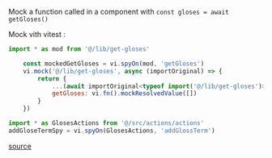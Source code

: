 Mock a function called in a component with
`const gloses = await getGloses()`

Mock vith vitest :

```javascript
import * as mod from '@/lib/get-gloses'

    const mockedGetGloses = vi.spyOn(mod, 'getGloses')
    vi.mock('@/lib/get-gloses', async (importOriginal) => {
        return {
            ...(await importOriginal<typeof import('@/lib/get-gloses')>()),
            getGloses: vi.fn().mockResolvedValue([])
        }
    })

```

```javascript
import * as GlosesActions from '@/src/actions/actions'
addGloseTermSpy = vi.spyOn(GlosesActions, 'addGlossTerm')
```

[source](https://dev.to/erikpuk/how-to-mock-a-third-party-es6-export-in-vitest-38ff)
